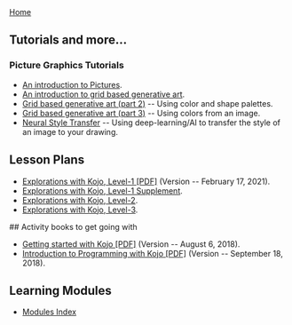 <div class="nav">
  <a href="index.html">Home</a>
</div>

## Tutorials and more...
### Picture Graphics Tutorials
* [An introduction to Pictures](tutorials/pictures-intro.html).
* [An introduction to grid based generative art](tutorials/generative-art-grid-intro.html).
* [Grid based generative art (part 2)](tutorials/generative-art-grid-part2.html) -- Using color and shape palettes.
* [Grid based generative art (part 3)](tutorials/generative-art-grid-part3.html) -- Using colors from an image.
* [Neural Style Transfer](tutorials/neural-style.html) -- Using deep-learning/AI to transfer the style of an image to your drawing.

## Lesson Plans
* [Explorations with Kojo, Level-1 [PDF]](https://github.com/litan/kojo/releases/download/ebooks/Kojo-Lessons-Level1-170221.pdf) (Version -- February 17, 2021).
* [Explorations with Kojo, Level-1 Supplement](tutorials/lessons-level1-sup/index.html).
* [Explorations with Kojo, Level-2](tutorials/lessons-level2/index.html).
* [Explorations with Kojo, Level-3](tutorials/lessons-level3/index.html).

<a name="books">
## Activity books to get going with

* [Getting started with Kojo [PDF]](https://github.com/litan/kojo/releases/download/ebooks/getting-started-06-08-18.pdf) (Version -- August 6, 2018).
* [Introduction to Programming with Kojo [PDF]](https://github.com/litan/kojo/releases/download/ebooks/intro-to-programming-180918.pdf) (Version -- September 18, 2018).

## Learning Modules
* [Modules Index](/modules/modules-index.html)

<br/>
<br/>
<br/>
<br/>
<br/>
<br/>
<br/>
<br/>
<br/>
<br/>
<br/>
<br/>
<br/>
<br/>
<br/>
<br/>
<br/>
<br/>
<br/>
<br/>
<br/>
<br/>
<br/>
<br/>
<br/>
<br/>
<br/>
<br/>
<br/>
<br/>
<br/>
<br/>
<br/>
<br/>
<br/>
<br/>
<br/>
<br/>
<br/>
<br/>
<br/>
<br/>
